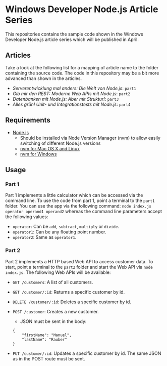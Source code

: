# Windows Developer Node.js Article Series

This repositories contains the sample code shown in the Windows Developer Node.js article series which will be published in April. 

## Articles

Take a look at the following list for a mapping of article name to the folder containing the source code.
The code in this repository may be a bit more advanced than shown in the articles.

* _Serverentwicklung mal anders: Die Welt von Node.js_: `part1`
* _Gib mir den REST: Moderne Web APIs mit Node.js_: `part2`
* _Datenbanken mit Node.js: Aber mit Struktur!_: `part3`
* _Alles grün! Unit- und Integrationstests mit Node.js_: `part4`

## Requirements

* [Node.js](https://nodejs.org/en/)
  * Should be installed via Node Version Manager (nvm) to allow easily switching of different Node.js versions
  * [nvm for Mac OS X and Linux](https://github.com/creationix/nvm)
  * [nvm for Windows](https://github.com/coreybutler/nvm-windows)

## Usage

### Part 1

Part 1 implements a little calculator which can be accessed via the command line. To use the code from part 1, point a terminal to the `part1` folder. You can use the app via the following command: `node index.js operator operand1 operand2` whereas the command line parameters accept the following values:

* `operator`: Can be `add`, `subtract`, `multiply` or `divide`. 
* `operator1`: Can be any floating point number.
* `operator2`: Same as `operator1`.

### Part 2

Part 2 implements a HTTP based Web API to access customer data. To start, point a terminal to the `part2` folder and start the Web API via `node index.js`. The following Web APIs will be available:

* `GET /customers`: A list of all customers.
* `GET /customer/:id`: Returns a specific customer by id.
* `DELETE /customer/:id`: Deletes a specific customer by id.
* `POST /customer`: Creates a new customer.
    * JSON must be sent in the body:

    ```
    {
        "firstName": "Manuel",
        "lastName": "Rauber"
    }
    ```
* `PUT /customer/:id`: Updates a specific customer by id. The same JSON as in the POST route must be sent.
